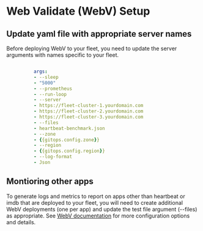 # Web Validate (WebV) Setup

## Update yaml file with appropriate server names

Before deploying WebV to your fleet, you need to update the server arguments with names specific to your fleet.

```yaml

          args:
          - --sleep
          - "5000"
          - --prometheus
          - --run-loop
          - --server
          - https://fleet-cluster-1.yourdomain.com
          - https://fleet-cluster-2.yourdomain.com
          - https://fleet-cluster-3.yourdomain.com
          - --files
          - heartbeat-benchmark.json
          - --zone
          - {{gitops.config.zone}}
          - --region
          - {{gitops.config.region}}
          - --log-format
          - Json

```

## Montioring other apps

To generate logs and metrics to report on apps other than heartbeat or imdb that are deployed to your fleet, you will need to create additional WebV deployments (one per app) and update the test file argument (--files) as appropriate. See [WebV documentation](https://github.com/microsoft/webvalidate) for more configuration options and details.
